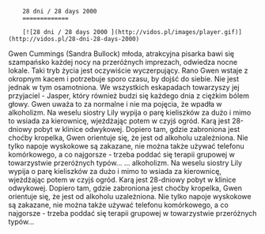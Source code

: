 
        28 dni / 28 days 2000 
        =============
        
        [![28 dni / 28 days 2000 ](http://vidos.pl/images/player.gif)](http://vidos.pl/28-dni-28-days-2000)
        
        
 Gwen Cummings (Sandra Bullock) młoda, atrakcyjna pisarka bawi się szampańsko każdej nocy na przeróżnych imprezach, odwiedza nocne lokale. Taki tryb życia jest oczywiście wyczerpujący. Rano Gwen wstaje z okropnym kacem i potrzebuje sporo czasu, by dojść do siebie. Nie jest jednak w tym osamotniona. We wszystkich eskapadach towarzyszy jej przyjaciel - Jasper, który również budzi się każdego dnia z ciężkim bólem głowy. Gwen uważa to za normalne i nie ma pojęcia, że wpadła w alkoholizm. Na weselu siostry Lily wypija o parę kieliszków za dużo i mimo to wsiada za kierownicę, wjeżdżając potem w czyjś ogród. Karą jest 28-dniowy pobyt w klinice odwykowej. Dopiero tam, gdzie zabroniona jest choćby kropelka, Gwen orientuje się, że jest od alkoholu uzależniona. Nie tylko napoje wyskokowe są zakazane, nie można także używać telefonu komórkowego, a co najgorsze - trzeba poddać się terapii grupowej w towarzystwie przeróżnych typów...  ... alkoholizm. Na weselu siostry Lily wypija o parę kieliszków za dużo i mimo to wsiada za kierownicę, wjeżdżając potem w czyjś ogród. Karą jest 28-dniowy pobyt w klinice odwykowej. Dopiero tam, gdzie zabroniona jest choćby kropelka, Gwen orientuje się, że jest od alkoholu uzależniona. Nie tylko napoje wyskokowe są zakazane, nie można także używać telefonu komórkowego, a co najgorsze - trzeba poddać się terapii grupowej w towarzystwie przeróżnych typów...
    